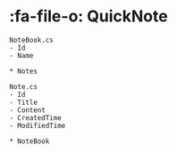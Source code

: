 # :fa-file-o: QuickNote 

    NoteBook.cs
    - Id
    - Name
    
    * Notes
    
    Note.cs
    - Id
    - Title
    - Content
    - CreatedTime
    - ModifiedTime
    
    * NoteBook
